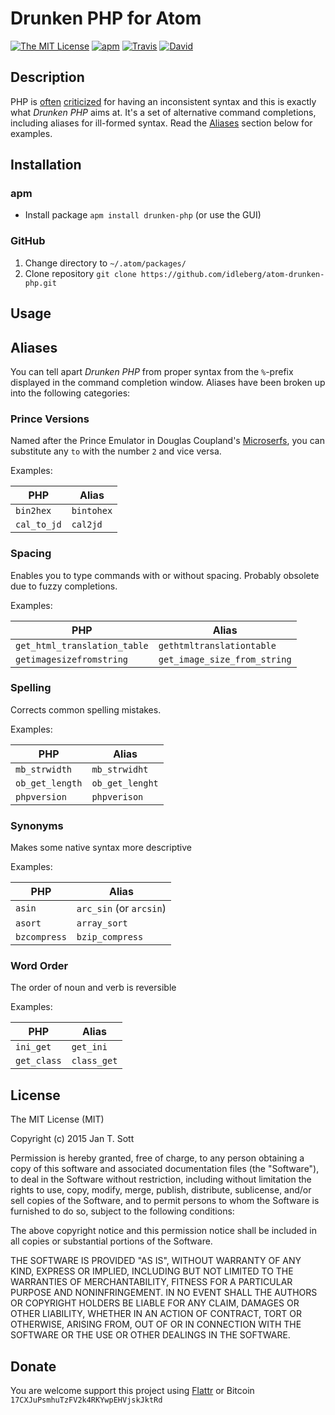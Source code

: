 # Drunken PHP for Atom

[![The MIT License](https://img.shields.io/badge/license-MIT-orange.svg?style=flat-square)](http://opensource.org/licenses/MIT)
[![apm](https://img.shields.io/apm/v/drunken-php.svg?style=flat-square)](https://atom.io/packages/drunken-php)
[![Travis](https://img.shields.io/travis/idleberg/atom-drunken-php.svg?style=flat-square)](https://travis-ci.org/idleberg/atom-drunken-php)
[![David](https://img.shields.io/david/dev/idleberg/atom-drunken-php.svg?style=flat-square)](https://david-dm.org/idleberg/atom-drunken-php#info=devDependencies)

## Description

PHP is [often](http://me.veekun.com/blog/2012/04/09/php-a-fractal-of-bad-design/) [criticized](http://tnx.nl/php.html) for having an inconsistent syntax and this is exactly what *Drunken PHP* aims at. It's a set of alternative command completions, including aliases for ill-formed syntax. Read the [Aliases](#aliases) section below for examples.

## Installation

### apm

* Install package `apm install drunken-php` (or use the GUI)

### GitHub

1. Change directory to `~/.atom/packages/`
2. Clone repository `git clone https://github.com/idleberg/atom-drunken-php.git`

## Usage

## Aliases

You can tell apart *Drunken PHP* from proper syntax from the `%`-prefix displayed in the command completion window. Aliases have been broken up into the following categories:

### Prince Versions

Named after the Prince Emulator in Douglas Coupland's [Microserfs](http://www.wired.com/wired/archive/2.01/microserfs.html), you can substitute any `to` with the number `2` and vice versa.

Examples:

PHP         | Alias
------------|-----------
`bin2hex`   | `bintohex`
`cal_to_jd` | `cal2jd`

### Spacing

Enables you to type commands with or without spacing. Probably obsolete due to fuzzy completions.

Examples:

PHP                          | Alias
-----------------------------|-----------------------------
`get_html_translation_table` | `gethtmltranslationtable`
`getimagesizefromstring`     | `get_image_size_from_string`

### Spelling

Corrects common spelling mistakes.

Examples:

PHP             | Alias
----------------|-----------------------------
`mb_strwidth`   | `mb_strwidht`
`ob_get_length` | `ob_get_lenght`
`phpversion`    | `phpverison`

### Synonyms

Makes some native syntax more descriptive

Examples:

PHP          | Alias
-------------|------------------------
`asin`       | `arc_sin` (or `arcsin`)
`asort`      | `array_sort`
`bzcompress` | `bzip_compress`

### Word Order

The order of noun and verb is reversible

Examples:

PHP           | Alias
--------------|-----------
`ini_get`     | `get_ini`
`get_class`   | `class_get`

## License

The MIT License (MIT)

Copyright (c) 2015 Jan T. Sott

Permission is hereby granted, free of charge, to any person obtaining a copy
of this software and associated documentation files (the "Software"), to deal
in the Software without restriction, including without limitation the rights
to use, copy, modify, merge, publish, distribute, sublicense, and/or sell
copies of the Software, and to permit persons to whom the Software is
furnished to do so, subject to the following conditions:

The above copyright notice and this permission notice shall be included in
all copies or substantial portions of the Software.

THE SOFTWARE IS PROVIDED "AS IS", WITHOUT WARRANTY OF ANY KIND, EXPRESS OR
IMPLIED, INCLUDING BUT NOT LIMITED TO THE WARRANTIES OF MERCHANTABILITY,
FITNESS FOR A PARTICULAR PURPOSE AND NONINFRINGEMENT. IN NO EVENT SHALL THE
AUTHORS OR COPYRIGHT HOLDERS BE LIABLE FOR ANY CLAIM, DAMAGES OR OTHER
LIABILITY, WHETHER IN AN ACTION OF CONTRACT, TORT OR OTHERWISE, ARISING FROM,
OUT OF OR IN CONNECTION WITH THE SOFTWARE OR THE USE OR OTHER DEALINGS IN
THE SOFTWARE.

## Donate

You are welcome support this project using [Flattr](https://flattr.com/submit/auto?user_id=idleberg&url=https://github.com/idleberg/atom-drunken-php) or Bitcoin `17CXJuPsmhuTzFV2k4RKYwpEHVjskJktRd`
